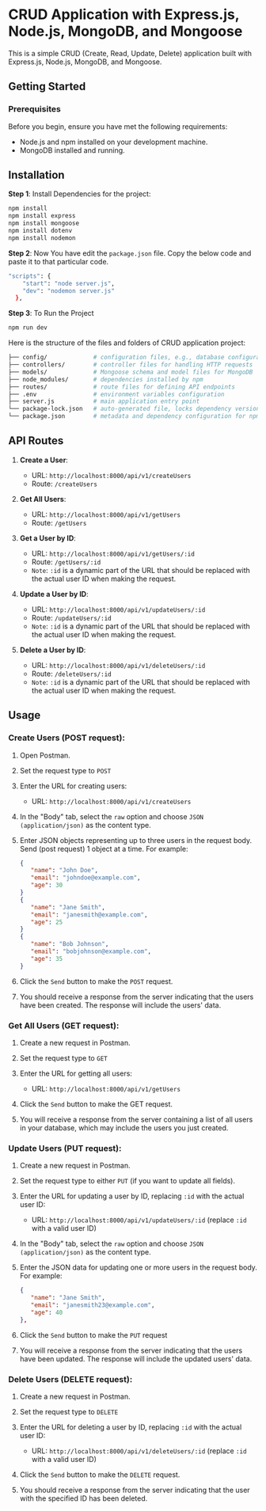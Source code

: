 # CRUD Application with Express.js, Node.js, MongoDB, and Mongoose

This is a simple CRUD (Create, Read, Update, Delete) application built with Express.js, Node.js, MongoDB, and Mongoose. 

## Getting Started

### Prerequisites

Before you begin, ensure you have met the following requirements:

- Node.js and npm installed on your development machine.
- MongoDB installed and running.

## Installation

**Step 1**: Install Dependencies for the project:
```bash
npm install
npm install express 
npm install mongoose 
npm install dotenv
npm install nodemon
```

**Step 2**: Now You have edit the `package.json` file. Copy the below code and paste it to that particular code.
```bash
"scripts": {
    "start": "node server.js",
    "dev": "nodemon server.js"
  },
```

**Step 3**: To Run the Project
```bash
npm run dev
```

Here is the structure of the files and folders of CRUD application project:

```bash
├── config/             # configuration files, e.g., database configuration
├── controllers/        # controller files for handling HTTP requests
├── models/             # Mongoose schema and model files for MongoDB
├── node_modules/       # dependencies installed by npm
├── routes/             # route files for defining API endpoints
├── .env                # environment variables configuration
├── server.js           # main application entry point
└── package-lock.json   # auto-generated file, locks dependency versions
└── package.json        # metadata and dependency configuration for npm
```

## API Routes

1. **Create a User**:
   - URL: `http://localhost:8000/api/v1/createUsers`
   - Route: `/createUsers`

2. **Get All Users**:
   - URL: `http://localhost:8000/api/v1/getUsers`
   - Route: `/getUsers`

3. **Get a User by ID**:
   - URL: `http://localhost:8000/api/v1/getUsers/:id`
   - Route: `/getUsers/:id`
   - `Note`: `:id` is a dynamic part of the URL that should be replaced with the actual user ID when making the request.

4. **Update a User by ID**:
   - URL: `http://localhost:8000/api/v1/updateUsers/:id`
   - Route: `/updateUsers/:id`
   - `Note`: `:id` is a dynamic part of the URL that should be replaced with the actual user ID when making the request.

5. **Delete a User by ID**:
   - URL: `http://localhost:8000/api/v1/deleteUsers/:id`
   - Route: `/deleteUsers/:id`
   - `Note`: `:id` is a dynamic part of the URL that should be replaced with the actual user ID when making the request.


## Usage

### Create Users (POST request):
 
1. Open Postman.

1. Set the request type to `POST`

1. Enter the URL for creating users:
   - URL: `http://localhost:8000/api/v1/createUsers`

1. In the "Body" tab, select the `raw` option and choose `JSON (application/json)` as the content type.

1. Enter JSON objects representing up to three users in the request body. Send (post request) 1 object at a time. For example:
   ```json
   {
      "name": "John Doe",
      "email": "johndoe@example.com",
      "age": 30
   }
   {
      "name": "Jane Smith",
      "email": "janesmith@example.com",
      "age": 25
   }
   {
      "name": "Bob Johnson",
      "email": "bobjohnson@example.com",
      "age": 35
   }
1. Click the `Send` button to make the `POST` request.

1. You should receive a response from the server indicating that the users have been created. The response will include the users' data.

### Get All Users (GET request):

1. Create a new request in Postman.

2. Set the request type to `GET`

3. Enter the URL for getting all users:
   - URL: `http://localhost:8000/api/v1/getUsers`

4. Click the `Send` button to make the GET request.

5. You will receive a response from the server containing a list of all users in your database, which may include the users you just created.

### Update Users (PUT request):

1. Create a new request in Postman.

2. Set the request type to either `PUT` (if you want to update all fields).

3. Enter the URL for updating a user by ID, replacing `:id` with the actual user ID:
   - URL: `http://localhost:8000/api/v1/updateUsers/:id` (replace `:id` with a valid user ID)

4. In the "Body" tab, select the `raw` option and choose `JSON (application/json)` as the content type.

5. Enter the JSON data for updating one or more users in the request body. For example:
   ```json
   {
      "name": "Jane Smith",
      "email": "janesmith23@example.com",
      "age": 40
   },
1. Click the `Send` button to make the `PUT` request

1. You will receive a response from the server indicating that the users have been updated. The response will include the updated users' data.

### Delete Users (DELETE request):

1. Create a new request in Postman.

2. Set the request type to `DELETE`

3. Enter the URL for deleting a user by ID, replacing `:id` with the actual user ID:
   - URL: `http://localhost:8000/api/v1/deleteUsers/:id` (replace `:id` with a valid user ID)

4. Click the `Send` button to make the `DELETE` request.

5. You should receive a response from the server indicating that the user with the specified ID has been deleted.
